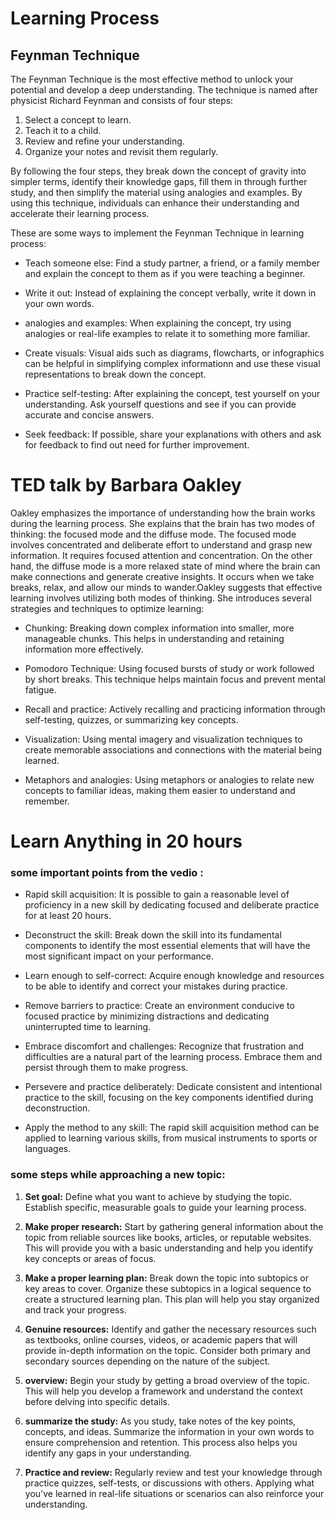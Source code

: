 # Learning Process
## Feynman Technique
The Feynman Technique is the most effective method to unlock your potential and develop a deep understanding. The technique is named after physicist Richard Feynman and consists of four steps:
1. Select a concept to learn.
2. Teach it to a child.
3. Review and refine your understanding.
4. Organize your notes and revisit them regularly.
  
By following the four steps, they break down the concept of gravity into simpler terms, identify their knowledge gaps, fill them in through further study, and then simplify the material using analogies and examples. By using this technique, individuals can enhance their understanding and accelerate their learning process.

These are some ways to implement the Feynman Technique in learning process:

* Teach someone else: Find a study partner, a friend, or a family member and explain the concept to them as if you were teaching a beginner.

* Write it out: Instead of explaining the concept verbally, write it down in your own words.

* analogies and examples: When explaining the concept, try using analogies or real-life examples to relate it to something more familiar.
  
* Create visuals: Visual aids such as diagrams, flowcharts, or infographics can be helpful in simplifying complex informationn and use these visual representations to break down the concept.

* Practice self-testing: After explaining the concept, test yourself on your understanding. Ask yourself questions and see if you can provide accurate and concise answers.
  
* Seek feedback: If possible, share your explanations with others and ask for feedback to find out need for further improvement.
  

# TED talk by Barbara Oakley 
Oakley emphasizes the importance of understanding how the brain works during the learning process. She explains that the brain has two modes of thinking: the focused mode and the diffuse mode.
The focused mode involves concentrated and deliberate effort to understand and grasp new information. It requires focused attention and concentration.
On the other hand, the diffuse mode is a more relaxed state of mind where the brain can make connections and generate creative insights. It occurs when we take breaks, relax, and allow our minds to wander.Oakley suggests that effective learning involves utilizing both modes of thinking. 
She introduces several strategies and techniques to optimize learning:

* Chunking: Breaking down complex information into smaller, more manageable chunks. This helps in understanding and retaining information more effectively.
  
* Pomodoro Technique: Using focused bursts of study or work followed by short breaks. This technique helps maintain focus and prevent mental fatigue.
  
* Recall and practice: Actively recalling and practicing information through self-testing, quizzes, or summarizing key concepts.
  
* Visualization: Using mental imagery and visualization techniques to create memorable associations and connections with the material being learned.
  
* Metaphors and analogies: Using metaphors or analogies to relate new concepts to familiar ideas, making them easier to understand and remember.
  
# Learn Anything in 20 hours

###  some important points from the vedio : 
* Rapid skill acquisition: It is possible to gain a reasonable level of proficiency in a new skill by dedicating focused and deliberate practice for at least 20 hours.

* Deconstruct the skill: Break down the skill into its fundamental components to identify the most essential elements that will have the most significant impact on your performance.

* Learn enough to self-correct: Acquire enough knowledge and resources to be able to identify and correct your mistakes during practice.

* Remove barriers to practice: Create an environment conducive to focused practice by minimizing distractions and dedicating uninterrupted time to learning.

* Embrace discomfort and challenges: Recognize that frustration and difficulties are a natural part of the learning process. Embrace them and persist through them to make progress.

* Persevere and practice deliberately: Dedicate consistent and intentional practice to the skill, focusing on the key components identified during deconstruction.

* Apply the method to any skill: The rapid skill acquisition method can be applied to learning various skills, from musical instruments to sports or languages.
  
### some steps while approaching a new topic:

1. **Set goal:**  Define what you want to achieve by studying the topic. Establish specific, measurable goals to guide your learning process.

2. **Make proper research:** Start by gathering general information about the topic from reliable sources like books, articles, or reputable websites. This will provide you with a basic understanding and help you identify key concepts or areas of focus.

3. **Make a proper learning plan:** Break down the topic into subtopics or key areas to cover. Organize these subtopics in a logical sequence to create a structured learning plan. This plan will help you stay organized and track your progress.

4. **Genuine resources:** Identify and gather the necessary resources such as textbooks, online courses, videos, or academic papers that will provide in-depth information on the topic. Consider both primary and secondary sources depending on the nature of the subject.

5. **overview:** Begin your study by getting a broad overview of the topic. This will help you develop a framework and understand the context before delving into specific details.

6. **summarize the study:** As you study, take notes of the key points, concepts, and ideas. Summarize the information in your own words to ensure comprehension and retention. This process also helps you identify any gaps in your understanding.

7. **Practice and review:** Regularly review and test your knowledge through practice quizzes, self-tests, or discussions with others. Applying what you've learned in real-life situations or scenarios can also reinforce your understanding.
